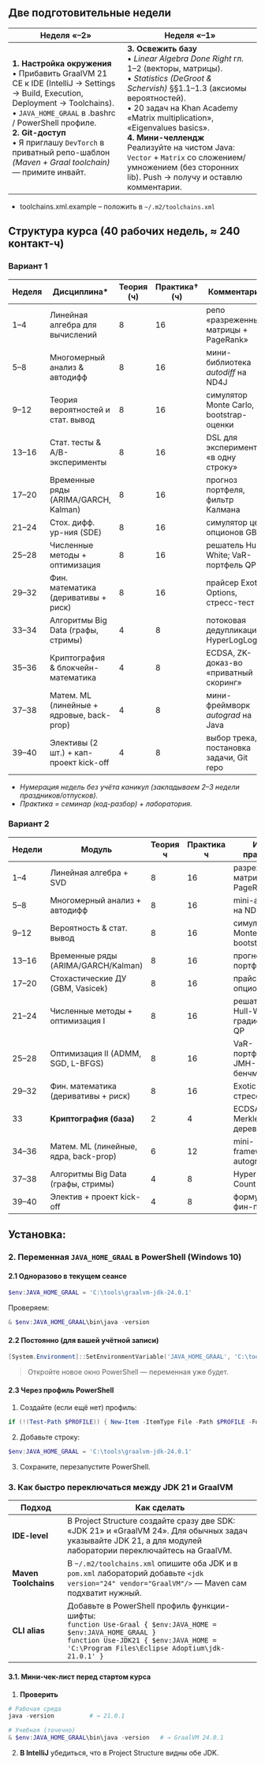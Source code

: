 ## Две подготовительные недели

| Неделя «–2»                                                                                                                                                                                                                                                                                                           | Неделя «–1»                                                                                                                                                                                                                                                                                                                                                                                                    |
| --------------------------------------------------------------------------------------------------------------------------------------------------------------------------------------------------------------------------------------------------------------------------------------------------------------------- | -------------------------------------------------------------------------------------------------------------------------------------------------------------------------------------------------------------------------------------------------------------------------------------------------------------------------------------------------------------------------------------------------------------- |
| **1. Настройка окружения**  <br>• Прибавить GraalVM 21 CE к IDE (IntelliJ → Settings → Build, Execution, Deployment → Toolchains).  <br>• `JAVA_HOME_GRAAL` в .bashrc / PowerShell профиле.  <br>**2. Git-доступ**  <br>• Я приглашу `DevTorch` в приватный репо-шаблон _(Maven + Graal toolchain)_ — примите инвайт. | **3. Освежить базу**  <br>• _Linear Algebra Done Right_ гл. 1–2 (векторы, матрицы).  <br>• _Statistics (DeGroot & Schervish)_ §§1.1–1.3 (аксиомы вероятностей).  <br>• 20 задач на Khan Academy «Matrix multiplication», «Eigenvalues basics».  <br>**4. Мини-челлендж**  <br>Реализуйте на чистом Java: `Vector` + `Matrix` со сложением/умножением (без сторонних lib). Push → получу и оставлю комментарии. |

- toolchains.xml.example – положить в `~/.m2/toolchains.xml`

## Структура курса (40 рабочих недель, ≈ 240 контакт-ч)

### Вариант 1

|Неделя|Дисциплина*|Теория (ч)|Практика† (ч)|Комментарий|
|---|---|---|---|---|
|1–4|Линейная алгебра для вычислений|8|16|репо «разреженные матрицы + PageRank»|
|5–8|Многомерный анализ & автодифф|8|16|мини-библиотека _autodiff_ на ND4J|
|9–12|Теория вероятностей и стат. вывод|8|16|симулятор Monte Carlo, bootstrap-оценки|
|13–16|Стат. тесты & A/B-эксперименты|8|16|DSL для экспериментов «в одну строку»|
|17–20|Временные ряды (ARIMA/GARCH, Kalman)|8|16|прогноз портфеля, фильтр Калмана|
|21–24|Стох. дифф. ур-ния (SDE)|8|16|симулятор цен опционов GBM|
|25–28|Численные методы + оптимизация|8|16|решатель Hull-White; VaR-портфель QP|
|29–32|Фин. математика (деривативы + риск)|8|16|прайсер Exotic Options, стресс-тест|
|33–34|Алгоритмы Big Data (графы, стримы)|4|8|потоковая дедупликация HyperLogLog|
|35–36|Криптография & блокчейн-математика|4|8|ECDSA, ZK-доказ-во «приватный скоринг»|
|37–38|Матем. ML (линейные + ядровые, back-prop)|4|8|мини-фреймворк _autograd_ на Java|
|39–40|Элективы (2 шт.) + кап-проект kick-off|4|8|выбор трека, постановка задачи, Git repo|

* *Нумерация недель без учёта каникул (закладываем 2–3 недели праздников/отпусков).*
* *Практика = семинар (код-разбор) + лаборатория.*

### Вариант 2

| Недели | Модуль                                | Теория ч | Практика ч | Итог практики                       |
| ------ | ------------------------------------- | -------- | ---------- | ----------------------------------- |
| 1–4    | Линейная алгебра + SVD                | 8        | 16         | разреженные матрицы, PageRank       |
| 5–8    | Многомерный анализ + автодифф         | 8        | 16         | mini-autodiff на ND4J               |
| 9–12   | Вероятность & стат. вывод             | 8        | 16         | симулятор Monte Carlo, bootstrap    |
| 13–16  | Временные ряды (ARIMA/GARCH/Kalman)   | 8        | 16         | прогноз портфеля                    |
| 17–20  | Стохастические ДУ (GBM, Vasicek)      | 8        | 16         | прайсер опциона                     |
| 21–24  | Численные методы + оптимизация I      | 8        | 16         | решатель Hull-White, градиентные QP |
| 25–28  | Оптимизация II (ADMM, SGD, L-BFGS)    | 8        | 16         | VaR-портфель, JMH-бенчмарки         |
| 29–32  | Фин. математика (деривативы + риск)   | 8        | 16         | Exotic Options, стресс-тест         |
| 33     | **Криптография (база)**               | 2        | 4          | ECDSA, Merkle-дерево                |
| 34–36  | Матем. ML (линейные, ядра, back-prop) | 6        | 12         | mini-framework autograd             |
| 37–38  | Алгоритмы Big Data (графы, стримы)    | 4        | 8          | HyperLogLog, Count-Min              |
| 39–40  | Электив + проект kick-off             | 4        | 8          | формулировка фин-проекта            |

## Установка:

### 2. Переменная `JAVA_HOME_GRAAL` в PowerShell (Windows 10)

#### 2.1 Одноразово в текущем сеансе
```PowerShell
$env:JAVA_HOME_GRAAL = 'C:\tools\graalvm-jdk-24.0.1'
```

Проверяем:
```PowerShell
& $env:JAVA_HOME_GRAAL\bin\java -version
```

#### 2.2 Постоянно (для вашей учётной записи)
```PowerShell
[System.Environment]::SetEnvironmentVariable('JAVA_HOME_GRAAL', 'C:\tools\graalvm-jdk-24.0.1', 'User')
```

> Откройте новое окно PowerShell — переменная уже будет.

#### 2.3 Через профиль PowerShell

1. Создайте (если ещё нет) профиль:
```PowerShell
if (!(Test-Path $PROFILE)) { New-Item -ItemType File -Path $PROFILE -Force } notepad $PROFILE
```
2. Добавьте строку:
```PowerShell
$env:JAVA_HOME_GRAAL = 'C:\tools\graalvm-jdk-24.0.1'
```
3. Сохраните, перезапустите PowerShell.

### 3. Как быстро переключаться между JDK 21 и GraalVM

| Подход               | Как сделать                                                                                                                                                                                                    |
| -------------------- | -------------------------------------------------------------------------------------------------------------------------------------------------------------------------------------------------------------- |
| **IDE-level**        | В Project Structure создайте сразу две SDK: «JDK 21» и «GraalVM 24». Для обычных задач указывайте JDK 21, а для модулей лаборатории переключайтесь на GraalVM.                                                 |
| **Maven Toolchains** | В `~/.m2/toolchains.xml` опишите оба JDK и в `pom.xml` лабораторий добавьте `<jdk version="24" vendor="GraalVM"/>` — Maven сам подхватит нужный.                                                               |
| **CLI alias**        | Добавьте в PowerShell профиль функции-шифты:  <br>`function Use-Graal { $env:JAVA_HOME = $env:JAVA_HOME_GRAAL }`  <br>`function Use-JDK21 { $env:JAVA_HOME = 'C:\Program Files\Eclipse Adoptium\jdk-21.0.1' }` |

#### 3.1. Мини-чек-лист перед стартом курса

1. **Проверить**

```PowerShell
# Рабочая среда
java -version          # → 21.0.1

# Учебная (точечно) 
& $env:JAVA_HOME_GRAAL\bin\java -version   # → GraalVM 24.0.1
```

2. **В IntelliJ** убедиться, что в Project Structure видны обе JDK.